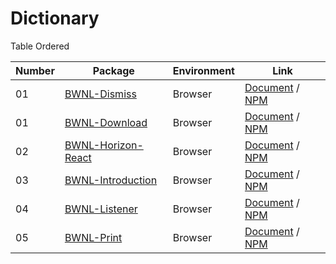 # Dictionary

Table Ordered

| Number | Package                                                          | Environment | Link                                                                                     |
| ------ | ---------------------------------------------------------------- | ----------- | ---------------------------------------------------------------------------------------- |
| 01     | [BWNL-Dismiss](//github.com/SudoDotDog/BWNL-Dismiss)             | Browser     | [Document](//dismiss.bwnl.io) / [NPM](//www.npmjs.com/package/@bwnl/dismiss)             |
| 01     | [BWNL-Download](//github.com/SudoDotDog/BWNL-Download)           | Browser     | [Document](//download.bwnl.io) / [NPM](//www.npmjs.com/package/@bwnl/downloader)         |
| 02     | [BWNL-Horizon-React](//github.com/SudoDotDog/BWNL-Horizon-React) | Browser     | [Document](//horizon-react.bwnl.io) / [NPM](//www.npmjs.com/package/@bwnl/react-horizon) |
| 03     | [BWNL-Introduction](//github.com/SudoDotDog/BWNL-Introduction)   | Browser     | [Document](//introduction.bwnl.io) / [NPM](//www.npmjs.com/package/@bwnl/introduction)   |
| 04     | [BWNL-Listener](//github.com/SudoDotDog/BWNL-Listener)           | Browser     | [Document](//listener.bwnl.io) / [NPM](//www.npmjs.com/package/@bwnl/listener)           |
| 05     | [BWNL-Print](//github.com/SudoDotDog/BWNL-Print)                 | Browser     | [Document](//print.bwnl.io) / [NPM](//www.npmjs.com/package/@bwnl/print)                 |
